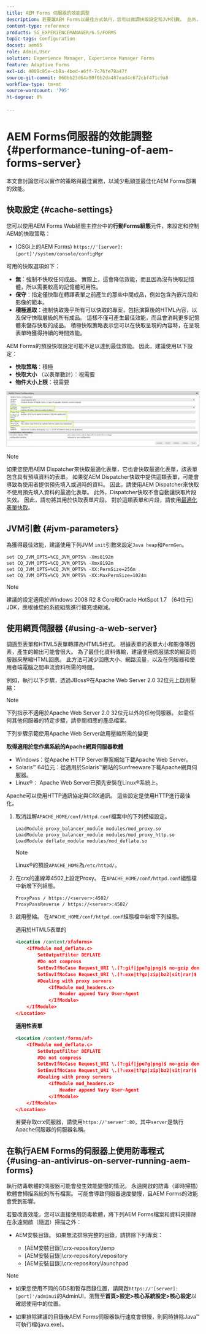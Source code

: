 ```yaml
---
title: AEM Forms 伺服器的效能調整
description: 若要讓AEM Forms以最佳方式執行，您可以微調快取設定和JVM引數。 此外，使用網頁伺服器可增強AEM Forms部署的效能。
content-type: reference
products: SG_EXPERIENCEMANAGER/6.5/FORMS
topic-tags: Configuration
docset: aem65
role: Admin,User
solution: Experience Manager, Experience Manager Forms
feature: Adaptive Forms
exl-id: 4009c85e-cb8a-4bed-a6ff-7c76fe78a47f
source-git-commit: 060bb23d64a90f0b2da487ead4c672cbf471c9a8
workflow-type: tm+mt
source-wordcount: '795'
ht-degree: 0%

---
```


# AEM Forms伺服器的效能調整{#performance-tuning-of-aem-forms-server}

本文會討論您可以實作的策略與最佳實務，以減少瓶頸並最佳化AEM Forms部署的效能。

## 快取設定 {#cache-settings}

您可以使用AEM Forms Web組態主控台中的&#x200B;**行動Forms組態**&#x200B;元件，來設定和控制AEM的快取策略：

* (OSGi上的AEM Forms) `https://'[server]:[port]'/system/console/configMgr`

<!--
* (AEM Forms on JEE) `https://'[server]:[port]'/lc/system/console/configMgr`
-->

可用的快取選項如下：

* **無**：強制不快取任何成品。 實際上，這會降低效能，而且因為沒有快取記憶體，所以需要較高的記憶體可用性。
* **保守**：指定僅快取在轉譯表單之前產生的那些中間成品，例如包含內嵌片段和影像的範本。
* **積極進取**：強制快取幾乎所有可以快取的專案，包括演算後的HTML內容，以及保守快取層級的所有成品。 這樣不僅可產生最佳效能，而且會消耗更多記憶體來儲存快取的成品。 積極快取策略表示您可以在快取呈現的內容時，在呈現表單時獲得持續的時間效能。

AEM Forms的預設快取設定可能不足以達到最佳效能。 因此，建議使用以下設定：

* **快取策略**：積極
* **快取大小** （以表單數計）：視需要
* **物件大小上限**：視需要

![行動Forms設定](assets/snap.png)

>[!NOTE]
>
>如果您使用AEM Dispatcher來快取最適化表單，它也會快取最適化表單，該表單包含具有預填資料的表單。 如果從AEM Dispatcher快取中提供這類表單，可能會導致為使用者提供預先填入或過時的資料。 因此，請使用AEM Dispatcher來快取不使用預先填入資料的最適化表單。 此外，Dispatcher快取不會自動讓快取片段失效。 因此，請勿將其用於快取表單片段。 對於這類表單和片段，請使用[最適化表單快取](../../forms/using/configure-adaptive-forms-cache.md)。

## JVM引數 {#jvm-parameters}

為獲得最佳效能，建議使用下列JVM `init`引數來設定`Java heap`和`PermGen`。

```shell
set CQ_JVM_OPTS=%CQ_JVM_OPTS% -Xms8192m
set CQ_JVM_OPTS=%CQ_JVM_OPTS% -Xmx8192m
set CQ_JVM_OPTS=%CQ_JVM_OPTS% -XX:PermSize=256m
set CQ_JVM_OPTS=%CQ_JVM_OPTS% -XX:MaxPermSize=1024m
```

>[!NOTE]
>
>建議的設定適用於Windows 2008 R2 8 Core和Oracle HotSpot 1.7 （64位元） JDK，應根據您的系統組態進行擴充或縮減。

## 使用網頁伺服器 {#using-a-web-server}

調適型表單和HTML5表單轉譯為HTML5格式。 根據表單的表單大小和影像等因素，產生的輸出可能會很大。 為了最佳化資料傳輸，建議使用伺服請求的網頁伺服器來壓縮HTML回應。 此方法可減少回應大小、網路流量，以及在伺服器和使用者端電腦之間串流資料所需的時間。

例如，執行以下步驟，透過JBoss®在Apache Web Server 2.0 32位元上啟用壓縮：

>[!NOTE]
>
>下列指示不適用於Apache Web Server 2.0 32位元以外的任何伺服器。 如需任何其他伺服器的特定步驟，請參閱相應的產品檔案。

下列步驟示範使用Apache Web Server啟用壓縮所需的變更

**取得適用於您作業系統的Apache網頁伺服器軟體**

* Windows：從Apache HTTP Server專案網站下載Apache Web Server。
* Solaris™ 64位元：從適用於Solaris™網站的Sunfreeware下載Apache網頁伺服器。
* Linux®： Apache Web Server已預先安裝在Linux®系統上。

Apache可以使用HTTP通訊協定與CRX通訊。 這些設定是使用HTTP進行最佳化。

1. 取消註解`APACHE_HOME/conf/httpd.conf`檔案中的下列模組設定。

   ```shell
   LoadModule proxy_balancer_module modules/mod_proxy.so
   LoadModule proxy_balancer_module modules/mod_proxy_http.so
   LoadModule deflate_module modules/mod_deflate.so
   ```

   >[!NOTE]
   >
   >Linux®的預設`APACHE_HOME`為`/etc/httpd/`。

1. 在crx的連線埠4502上設定Proxy。
在`APACHE_HOME/conf/httpd.conf`組態檔中新增下列組態。

   ```shell
   ProxyPass / https://<server>:4502/
   ProxyPassReverse / https://<server>:4502/
   ```

1. 啟用壓縮。 在`APACHE_HOME/conf/httpd.conf`組態檔中新增下列組態。

   適用於HTML5表單的&#x200B;**&#x200B;**

   ```xml
   <Location /content/xfaforms>
       <IfModule mod_deflate.c>
           SetOutputFilter DEFLATE
           #Do not compress
           SetEnvIfNoCase Request_URI \.(?:gif|jpe?g|png)$ no-gzip dont-vary
           SetEnvIfNoCase Request_URI \.(?:exe|t?gz|zip|bz2|sit|rar)$ no-gzip dont-vary
           #Dealing with proxy servers
               <IfModule mod_headers.c>
                   Header append Vary User-Agent
               </IfModule>
       </IfModule>
   </Location>
   ```

   **適用性表單**

   ```xml
   <Location /content/forms/af>
       <IfModule mod_deflate.c>
           SetOutputFilter DEFLATE
           #Do not compress
           SetEnvIfNoCase Request_URI \.(?:gif|jpe?g|png)$ no-gzip dont-vary
           SetEnvIfNoCase Request_URI \.(?:exe|t?gz|zip|bz2|sit|rar)$ no-gzip dont-vary
           #Dealing with proxy servers
               <IfModule mod_headers.c>
                   Header append Vary User-Agent
               </IfModule>
       </IfModule>
   </Location>
   ```

   若要存取crx伺服器，請使用`https://'server':80`，其中`server`是執行Apache伺服器的伺服器名稱。

## 在執行AEM Forms的伺服器上使用防毒程式 {#using-an-antivirus-on-server-running-aem-forms}

執行防毒軟體的伺服器可能會發生效能變慢的情況。 永遠開啟的防毒（即時掃描）軟體會掃描系統的所有檔案。 可能會導致伺服器速度變慢，且AEM Forms的效能會受到影響。

若要改善效能，您可以直接使用防毒軟體，將下列AEM Forms檔案和資料夾排除在永遠開啟（隨選）掃描之外：

* AEM安裝目錄。 如果無法排除完整的目錄，請排除下列專案：

   * [AEM安裝目錄]\crx-repository\temp
   * [AEM安裝目錄]\crx-repository\repository
   * [AEM安裝目錄]\crx-repository\launchpad

<!--

* Application server temporary directory. The default location is:

    * (JBoss&reg;) [AEM installation directory]\jboss\standalone\tmp
    * (WebLogic) \Oracle\Middleware\user_projects\domains\LCDomain\servers\LCServer1\tmp
    * (WebSphere&reg;) \Program Files\IBM\WebSphere\AppServer\profiles\AppSrv01\temp

* **(AEM Forms on JEE only)** Global Document Storage (GDS) directory. The default location is:

    * (JBoss&reg;) [appserver root]/server/'server'/svcnative/DocumentStorage
    * (WebLogic) [appserverdomain]/'server'/adobe/LiveCycleServer/DocumentStorage
    * (WebSphere&reg;) [appserver root]/installedApps/adobe/'server'/DocumentStorage

* **(AEM Forms on JEE only)** AEM Forms Server logs and temporary directory. The default location is:

    * Server logs - [AEM Forms installation directory]\Adobe\AEM forms\[app-server]\server\all\logs
    * Temp directory - [AEM Forms installation directory]\temp
-->

>[!NOTE]
>
>* 如果您使用不同的GDS和暫存目錄位置，請開啟`https://'[server]:[port]'/adminui`的AdminUI，瀏覽至&#x200B;**首頁>設定>核心系統設定>核心設定**&#x200B;以確認使用中的位置。
>
>* 如果排除建議的目錄後AEM Forms伺服器執行速度會很慢，則同時排除Java™可執行檔(java.exe)。
>
